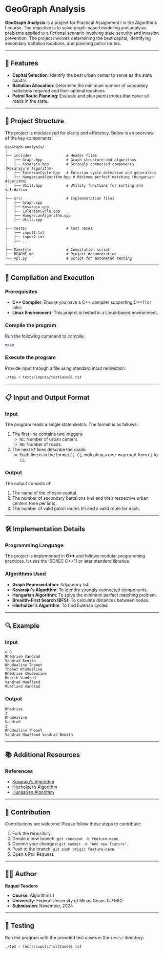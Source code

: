 # GeoGraph Analysis

**GeoGraph Analysis** is a project for Practical Assignment I in the Algorithms I course. The objective is to solve graph-based modeling and analysis problems applied to a fictional scenario involving state security and invasion prevention. The project involves determining the best capital, identifying secondary battalion locations, and planning patrol routes.

---

## 🌟 Features

- **Capital Selection**: Identify the best urban center to serve as the state capital.
- **Battalion Allocation**: Determine the minimum number of secondary battalions required and their optimal locations.
- **Patrol Route Planning**: Evaluate and plan patrol routes that cover all roads in the state.

---

## 📂 Project Structure

The project is modularized for clarity and efficiency. Below is an overview of the key components:

```
GeoGraph-Analysis/
│
├── include/                # Header files
│   ├── Graph.hpp           # Graph structure and algorithms
│   ├── Kosaraju.hpp        # Strongly connected components (Kosaraju's algorithm)
│   ├── EulerianCycle.hpp   # Eulerian cycle detection and generation
│   ├── HungarianAlgorithm.hpp # Minimum perfect matching (Hungarian Algorithm)
│   ├── Utils.hpp           # Utility functions for sorting and validation
│
├── src/                    # Implementation files
│   ├── Graph.cpp
│   ├── Kosaraju.cpp
│   ├── EulerianCycle.cpp
│   ├── HungarianAlgorithm.cpp
│   ├── Utils.cpp
│
├── tests/                  # Test cases
│   ├── input1.txt
│   ├── input2.txt
│   ├── ...
│
├── Makefile                # Compilation script
├── README.md               # Project documentation
└── vpl.py                  # Script for automated testing
```

---

## 🚀 Compilation and Execution

### Prerequisites

- **C++ Compiler**: Ensure you have a C++ compiler supporting C++11 or later.
- **Linux Environment**: This project is tested in a Linux-based environment.

### Compile the program

Run the following command to compile:

```bash
make
```

### Execute the program

Provide input through a file using standard input redirection:

```bash
./tp1 < tests/inputs/testCase01.txt
```

---

## 📋 Input and Output Format

### Input
The program reads a single state sketch. The format is as follows:

1. The first line contains two integers:
   - `NC`: Number of urban centers.
   - `NE`: Number of roads.
2. The next `NE` lines describe the roads:
   - Each line is in the format `C1 C2`, indicating a one-way road from `C1` to `C2`.

### Output
The output consists of:

1. The name of the chosen capital.
2. The number of secondary battalions (`NB`) and their respective urban centers (one per line).
3. The number of valid patrol routes (`P`) and a valid route for each.

---

## 🛠️ Implementation Details

### Programming Language

The project is implemented in **C++** and follows modular programming practices. It uses the ISO/IEC C++11 or later standard libraries.

### Algorithms Used

- **Graph Representation**: Adjacency list.
- **Kosaraju's Algorithm**: To identify strongly connected components.
- **Hungarian Algorithm**: To solve the minimum perfect matching problem.
- **Breadth-First Search (BFS)**: To calculate distances between nodes.
- **Hierholzer’s Algorithm**: To find Eulerian cycles.

---

## 🔍 Example

### Input
```plaintext
6 8
Rhedrise Vandrad
Vandrad Benith
Khudealine Thonet
Thonet Khudealine
Rhedrise Khudealine
Benith Vandrad
Vandrad Muafland
Muafland Vandrad
```

### Output
```plaintext
Rhedrise
2
Khudealine
Vandrad
2
Khudealine Thonet
Vandrad Muafland Vandrad Benith
```

---

## 📚 Additional Resources

### References
- [Kosaraju's Algorithm](https://en.wikipedia.org/wiki/Kosaraju%27s_algorithm)
- [Hierholzer’s Algorithm](https://en.wikipedia.org/wiki/Eulerian_path#Hierholzer's_algorithm)
- [Hungarian Algorithm](https://en.wikipedia.org/wiki/Hungarian_algorithm)

---

## 🤝 Contribution

Contributions are welcome! Please follow these steps to contribute:

1. Fork the repository.
2. Create a new branch: `git checkout -b feature-name`.
3. Commit your changes: `git commit -m 'Add new feature'`.
4. Push to the branch: `git push origin feature-name`.
5. Open a Pull Request.

---

## 👩‍💻 Author

**Raquel Teodoro**  
- **Course**: Algorithms I  
- **University**: Federal University of Minas Gerais (UFMG)  
- **Submission**: November, 2024  

---

## 🧪 Testing

Run the program with the provided test cases in the `tests/` directory:

```bash
./tp1 < tests/inputs/testCase01.txt
```

